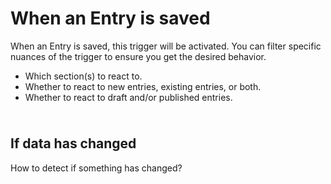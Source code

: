 # When an Entry is saved

When an Entry is saved, this trigger will be activated. You can filter specific nuances of the trigger to ensure you get the desired behavior.

- Which section(s) to react to.
- Whether to react to new entries, existing entries, or both.
- Whether to react to draft and/or published entries.


<img class="dropshadow" :src="$withBase('/images/triggers/on-entry-save.png')" alt="" style="max-width:600px; margin-top:10px">


## If data has changed

How to detect if something has changed?

<img class="dropshadow" :src="$withBase('/images/00-fields-changed.png')" alt="" style="max-width:400px; margin-top:10px">
